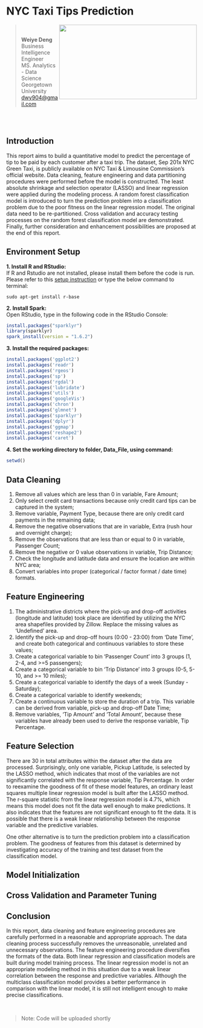 # NYC Taxi Tips Prediction
> <img src="http://www.nyc.gov/html/tlc/images/features/fi_about_photo_trip_records.png" width=364 height=197 align="right"/> <br />
>
> **Weiye Deng** <br />
> Business Intelligence Engineer <br />
> MS. Analytics - Data Science <br />
> Georgetown University <br />
> dwy904@gmail.com <br />
<br />
<br />

## Introduction

This report aims to build a quantitative model to predict the percentage of tip to be paid by each customer after a taxi trip. The dataset, Sep 201x NYC Green Taxi, is publicly available on NYC Taxi & Limousine Commission’s official website. Data cleaning, feature engineering and data partitioning procedures were performed before the model is constructed. The least absolute shrinkage and selection operator (LASSO) and linear regression were applied during the modeling process. A random forest classification model is introduced to turn the prediction problem into a classification problem due to the poor fitness on the linear regression model. The original data need to be re-partitioned. Cross validation and accuracy testing processes on the random forest classification model are demonstrated.  Finally, further consideration and enhancement possibilities are proposed at the end of this report.

## Environment Setup

**1. Install R and RStudio:** <br />
If R and Rstudio are not installed, please install them before the code is run. Please refer to this [setup instruction]( 
	https://courses.edx.org/courses/UTAustinX/UT.7.01x/3T2014/56c5437b88fa43cf828bff5371c6a924/) or type the below command to terminal:
```
sudo apt-get install r-base
```

**2. Install Spark:** <br />
Open RStudio, type in the following code in the RStudio Console:
```r
install.packages("sparklyr")
library(sparklyr)
spark_install(version = "1.6.2")
```

**3. Install the required packages:** <br />
```r
install.packages('ggplot2')
install.packages('readr')
install.packages('rgeos')
install.packages('sp')
install.packages('rgdal')
install.packages('lubridate')
install.packages('utils')
install.packages('googleVis')
install.packages('chron')
install.packages('glmnet')
install.packages('sparklyr')
install.packages('dplyr')
install.packages('ggmap')
install.packages('reshape2')
install.packages('caret')
```

**4. Set the working directory to folder, Data_File, using command:** 
```r 
setwd()
```

## Data Cleaning

1. Remove all values which are less than 0 in variable, Fare Amount; <br />
2. Only select credit card transactions because only credit card tips can be captured in the system; <br />
3. Remove variable, Payment Type, because there are only credit card payments in the remaining data; <br />
4. Remove the negative observations that are in variable, Extra (rush hour and overnight charge); <br />
5. Remove the observations that are less than or equal to 0 in variable, Passenger Count; <br />
6. Remove the negative or 0 value observations in variable, Trip Distance; <br />
7. Check the longitude and latitude data and ensure the location are within NYC area; <br />
8. Convert variables into proper (categorical / factor format / date time) formats. <br />


## Feature Engineering
1. The administrative districts where the pick-up and drop-off activities (longitude and latitude) took place are identified by utilizing the NYC area shapefiles provided by Zillow. Replace the missing values as ‘Undefined’ area. <br />
2. Identify the pick-up and drop-off hours (0:00 - 23:00) from ‘Date Time’, and create both categorical and continuous variables to store these values; <br />
3. Create a categorical variable to bin ‘Passenger Count’ into 3 groups (1, 2-4, and >=5 passengers); <br />
4. Create a categorical variable to bin ‘Trip Distance’ into 3 groups (0-5, 5-10, and >= 10 miles); <br />
5. Create a categorical variable to identify the days of a week (Sunday - Saturday);
6. Create a categorical variable to identify weekends; <br />
7. Create a continuous variable to store the duration of a trip. This variable can be derived from variable, pick-up and drop-off Date Time; <br />
8. Remove variables, ‘Tip Amount’ and ‘Total Amount’, because these variables have already been used to derive the response variable, Tip Percentage.


## Feature Selection

There are 30 in total attributes within the dataset after the data are processed. Surprisingly, only one variable, Pickup Latitude, is selected by the LASSO method, which indicates that most of the variables are not significantly correlated with the response variable, Tip Percentage. In order to reexamine the goodness of fit of these model features, an ordinary least squares multiple linear regression model is built after the LASSO method. The r-square statistic from the linear regression model is 4.7%, which means this model does not fit the data well enough to make predictions. It also indicates that the features are not significant enough to fit the data. It is possible that there is a weak linear relationship between the response variable and the predictive variables. <br />

One other alternative is to turn the prediction problem into a classification problem. The goodness of features from this dataset is determined by investigating accuracy of the training and test dataset from the classification model. 

## Model Initialization 

## Cross Validation and Parameter Tuning

## Conclusion
In this report, data cleaning and feature engineering procedures are carefully performed in a reasonable and appropriate approach. The data cleaning process successfully removes the unreasonable, unrelated and unnecessary observations. The feature engineering procedure diversifies the formats of the data. Both linear regression and classification models are built during model training process. The linear regression model is not an appropriate modeling method in this situation due to a weak linear correlation between the response and predictive variables. Although the multiclass classification model provides a better performance in comparison with the linear model, it is still not intelligent enough to make precise classifications. 


<br />

> Note: Code will be uploaded shortly
